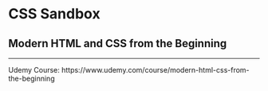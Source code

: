 <h1>CSS Sandbox</h1>
<h2>Modern HTML and CSS from the Beginning</h2>
<hr>
Udemy Course: https://www.udemy.com/course/modern-html-css-from-the-beginning
